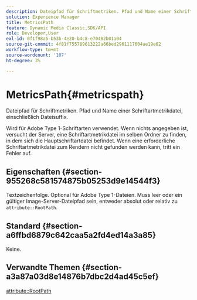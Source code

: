 ```yaml
---
description: Dateipfad für Schriftmetriken. Pfad und Name einer Schriftartmetrikdatei, einschließlich Dateisuffix.
solution: Experience Manager
title: MetricsPath
feature: Dynamic Media Classic,SDK/API
role: Developer,User
exl-id: 0f1f98a5-b53b-4e20-b4c8-e70482b01a04
source-git-commit: 4f81f755789613222a66bed2961117604ae19e62
workflow-type: tm+mt
source-wordcount: '107'
ht-degree: 3%

---
```


# MetricsPath{#metricspath}

Dateipfad für Schriftmetriken. Pfad und Name einer Schriftartmetrikdatei, einschließlich Dateisuffix.

Wird für Adobe Type 1-Schriftarten verwendet. Wenn nichts angegeben ist, versucht der Server, eine Schriftartmetrikdatei im selben Ordner zu finden, in dem sich die Hauptschriftartdatei befindet. Wenn eine erforderliche Schriftartmetrikdatei zum Rendern nicht gefunden werden kann, tritt ein Fehler auf.

## Eigenschaften {#section-955268c581574875b05253d9e14544f3}

Textzeichenfolge. Optional für Adobe Type 1-Dateien. Muss leer oder ein gültiger Image-Server-Dateipfad sein, entweder absolut oder relativ zu `attribute::RootPath`.

## Standard {#section-a6ffbd6879c642caa5a2fd4ed14a3a85}

Keine.

## Verwandte Themen {#section-a3a87a03d8e14876b7dbc2d4ad45c5ef}

[attribute::RootPath](/help/aem-is-ir-api/is-api/image-catalog/image-serving-api-ref/c-image-catalog-reference/c-attributes-reference/r-rootpath.md)
